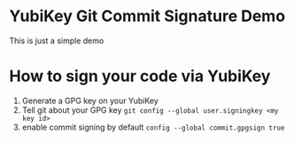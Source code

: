 # YubiKey Git Commit Signature Demo

This is just a simple demo

# How to sign your code via YubiKey

1. Generate a GPG key on your YubiKey
2. Tell git about your GPG key
   `git config --global user.signingkey <my key id>`
3. enable commit signing by default
   `config --global commit.gpgsign true`
